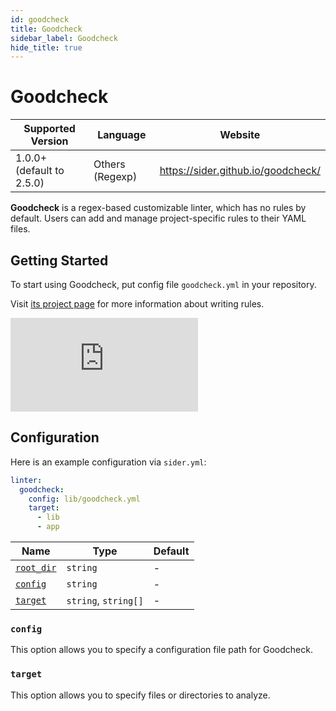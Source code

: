 ```yaml
---
id: goodcheck
title: Goodcheck
sidebar_label: Goodcheck
hide_title: true
---
```


# Goodcheck

| Supported Version         | Language        | Website                            |
| ------------------------- | --------------- | ---------------------------------- |
| 1.0.0+ (default to 2.5.0) | Others (Regexp) | https://sider.github.io/goodcheck/ |

**Goodcheck** is a regex-based customizable linter, which has no rules by default.
Users can add and manage project-specific rules to their YAML files.

## Getting Started

To start using Goodcheck, put config file `goodcheck.yml` in your repository.

Visit [its project page](https://github.com/sider/goodcheck#goodcheckyml) for more information about writing rules.

<div class="Video">
 <iframe class="Video__iframe" src="https://www.youtube.com/embed/8Zpm2gguE1M" frameborder="0" allowfullscreen></iframe>
</div>

## Configuration

Here is an example configuration via `sider.yml`:

```yaml
linter:
  goodcheck:
    config: lib/goodcheck.yml
    target:
      - lib
      - app
```

| Name                                                                        | Type                 | Default |
| --------------------------------------------------------------------------- | -------------------- | ------- |
| [`root_dir`](../../getting-started/custom-configuration.md#root_dir-option) | `string`             | -       |
| [`config`](#config)                                                         | `string`             | -       |
| [`target`](#target)                                                         | `string`, `string[]` | -       |

### `config`

This option allows you to specify a configuration file path for Goodcheck.

### `target`

This option allows you to specify files or directories to analyze.
